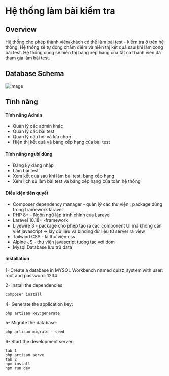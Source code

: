 # Hệ thống làm bài kiểm tra

## Overview

Hệ thống cho phép thành viên/khách có thể làm bài test - kiểm tra ở trên hệ thống. Hệ thống sẽ tự động chấm điểm và hiển
thị kết quả sau khi làm xong bài test. Hệ thống cũng sẽ hiển thị bảng xếp hạng của tất cả thành viên đã tham gia làm bài
test.

## Database Schema

![image](https://i.ibb.co/HKRnGvX/quiz-system.png)

## Tính năng

#### Tính năng Admin

- Quản lý các admin khác
- Quản lý các bài test
- Quản lý câu hỏi và lựa chọn
- Hiện thị kết quả và bảng xếp hạng của bài test

#### Tính năng người dùng

- Đăng ký đăng nhập
- Làm bài test
- Xem kết quả sau khi làm bài test, bảng xếp hạng
- Xem lịch sử làm bài test và bảng xêp hạng của toàn hệ thống

#### Điều kiện tiên quyết

- Composer dependency manager -  quản lý các thư viện , package dùng trong framework laravel 
- PHP 8+ - Ngôn ngữ lập trình chính của Laravel
- Laravel 10.18+ -framework
- Livewire 3 - package cho phép tạo ra các component UI mà không cần viết javascript -> lấy dữ liệu và binding dữ liệu từ server ra view 
- Tailwind CSS - là thư viện css
- Alpine JS - thư viện javascript tương tác với dom
- Mysql Database lưu trữ data 

#### Installation

1- Create a database in MYSQL Workbench named quizz_system with user: root and password: 1234


2- Install the dependencies

```
composer install
```


4- Generate the application key:

```
php artisan key:generate
```

5- Migrate the database:

```
php artisan migrate --seed
```

6- Start the development server:

```
tab 1
php artisan serve
tab 2
npm install
npm run dev
```

